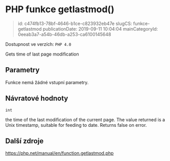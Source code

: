 PHP funkce getlastmod()
================================

> id: c474fb13-78bf-4646-b1ce-c823932eb47e
> slugCS: funkce-getlastmod
> publicationDate: 2019-09-11 10:04:04
> mainCategoryId: 0eeab3a7-a54b-46db-a253-ca6100145648

Dostupnost ve verzích: `PHP 4.0`

Gets time of last page modification


Parametry
--------------

Funkce nemá žádné vstupní parametry.

Návratové hodnoty
----------------

`int`

the time of the last modification of the current
page. The value returned is a Unix timestamp, suitable for
feeding to date. Returns false on error.

Další zdroje
------------

https://php.net/manual/en/function.getlastmod.php

